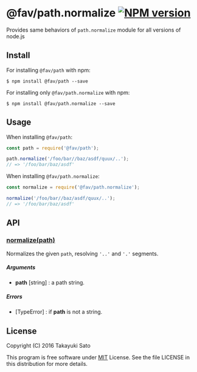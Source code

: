 @fav/path.normalize [![NPM version][npm-image]][npm-url]
===================

Provides same behaviors of `path.normalize` module for all versions of node.js

Install
-------

For installing `@fav/path` with npm:

```
$ npm install @fav/path --save
```

For installing only `@fav/path.normalize` with npm:

```
$ npm install @fav/path.normalize --save
```

Usage
-----

When installing `@fav/path`:

```js
const path = require('@fav/path');

path.normalize('/foo/bar//baz/asdf/quux/..');
// => '/foo/bar/baz/asdf'
```

When installing `@fav/path.normalize`:

```js
const normalize = require('@fav/path.normalize');

normalize('/foo/bar//baz/asdf/quux/..');
// => '/foo/bar/baz/asdf'
```

API
---

### <u>normalize(path)</u>

Normalizes the given `path`, resolving `'..'` and `'.'` segments.

##### Arguments

* **path** [string] : a path string.

##### Errors

* [TypeError] : if **path** is not a string.

License
-------

Copyright (C) 2016 Takayuki Sato

This program is free software under [MIT][mit-url] License.
See the file LICENSE in this distribution for more details.

[npm-image]: http://img.shields.io/badge/npm-v0.7.0-blue.svg
[npm-url]: https://www.npmjs.org/package/@fav/path/
[mit-url]: https://opensource.org/licenses/MIT

